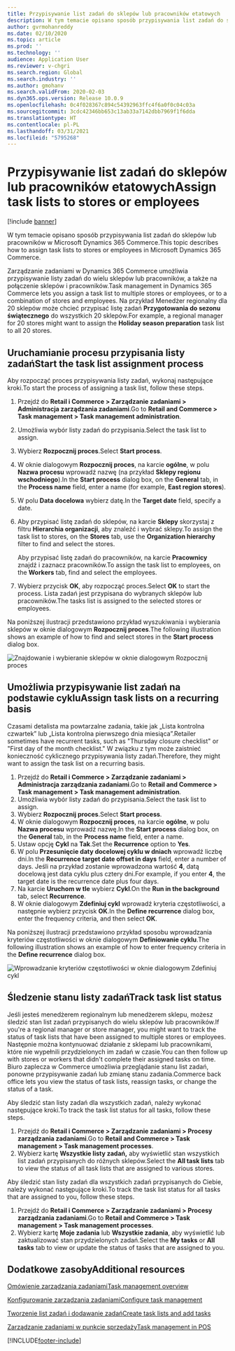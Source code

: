 ```yaml
---
title: Przypisywanie list zadań do sklepów lub pracowników etatowych
description: W tym temacie opisano sposób przypisywania list zadań do sklepów lub pracowników w Microsoft Dynamics 365 Commerce.
author: gvrmohanreddy
ms.date: 02/10/2020
ms.topic: article
ms.prod: ''
ms.technology: ''
audience: Application User
ms.reviewer: v-chgri
ms.search.region: Global
ms.search.industry: ''
ms.author: gmohanv
ms.search.validFrom: 2020-02-03
ms.dyn365.ops.version: Release 10.0.9
ms.openlocfilehash: 0c4f028367c894c54392963ffc4f6a0f0c04c03a
ms.sourcegitcommit: 3cdc42346bb653c13ab33a7142dbb7969f1f6dda
ms.translationtype: HT
ms.contentlocale: pl-PL
ms.lasthandoff: 03/31/2021
ms.locfileid: "5795268"
---
```

# <a name="assign-task-lists-to-stores-or-employees"></a><span data-ttu-id="13d2b-103">Przypisywanie list zadań do sklepów lub pracowników etatowych</span><span class="sxs-lookup"><span data-stu-id="13d2b-103">Assign task lists to stores or employees</span></span>

[!include [banner](includes/banner.md)]

<span data-ttu-id="13d2b-104">W tym temacie opisano sposób przypisywania list zadań do sklepów lub pracowników w Microsoft Dynamics 365 Commerce.</span><span class="sxs-lookup"><span data-stu-id="13d2b-104">This topic describes how to assign task lists to stores or employees in Microsoft Dynamics 365 Commerce.</span></span>

<span data-ttu-id="13d2b-105">Zarządzanie zadaniami w Dynamics 365 Commerce umożliwia przypisywanie listy zadań do wielu sklepów lub pracowników, a także na połączenie sklepów i pracowników.</span><span class="sxs-lookup"><span data-stu-id="13d2b-105">Task management in Dynamics 365 Commerce lets you assign a task list to multiple stores or employees, or to a combination of stores and employees.</span></span> <span data-ttu-id="13d2b-106">Na przykład Menedżer regionalny dla 20 sklepów może chcieć przypisać listę zadań **Przygotowania do sezonu świątecznego** do wszystkich 20 sklepów.</span><span class="sxs-lookup"><span data-stu-id="13d2b-106">For example, a regional manager for 20 stores might want to assign the **Holiday season preparation** task list to all 20 stores.</span></span>

## <a name="start-the-task-list-assignment-process"></a><span data-ttu-id="13d2b-107">Uruchamianie procesu przypisania listy zadań</span><span class="sxs-lookup"><span data-stu-id="13d2b-107">Start the task list assignment process</span></span>

<span data-ttu-id="13d2b-108">Aby rozpocząć proces przypisywania listy zadań, wykonaj następujące kroki.</span><span class="sxs-lookup"><span data-stu-id="13d2b-108">To start the process of assigning a task list, follow these steps.</span></span>

1. <span data-ttu-id="13d2b-109">Przejdź do **Retail i Commerce \> Zarządzanie zadaniami \> Administracja zarządzania zadaniami**.</span><span class="sxs-lookup"><span data-stu-id="13d2b-109">Go to **Retail and Commerce \> Task management \> Task management administration**.</span></span>
1. <span data-ttu-id="13d2b-110">Umożliwia wybór listy zadań do przypisania.</span><span class="sxs-lookup"><span data-stu-id="13d2b-110">Select the task list to assign.</span></span>
1. <span data-ttu-id="13d2b-111">Wybierz **Rozpocznij proces**.</span><span class="sxs-lookup"><span data-stu-id="13d2b-111">Select **Start process**.</span></span>
1. <span data-ttu-id="13d2b-112">W oknie dialogowym **Rozpocznij proces**, na karcie **ogólne**, w polu **Nazwa procesu** wprowadź nazwę (na przykład **Sklepy regionu wschodniego**).</span><span class="sxs-lookup"><span data-stu-id="13d2b-112">In the **Start process** dialog box, on the **General** tab, in the **Process name** field, enter a name (for example, **East region stores**).</span></span>
1. <span data-ttu-id="13d2b-113">W polu **Data docelowa** wybierz datę.</span><span class="sxs-lookup"><span data-stu-id="13d2b-113">In the **Target date** field, specify a date.</span></span>
1. <span data-ttu-id="13d2b-114">Aby przypisać listę zadań do sklepów, na karcie **Sklepy** skorzystaj z filtru **Hierarchia organizacji**, aby znaleźć i wybrać sklepy.</span><span class="sxs-lookup"><span data-stu-id="13d2b-114">To assign the task list to stores, on the **Stores** tab, use the **Organization hierarchy** filter to find and select the stores.</span></span>

    <span data-ttu-id="13d2b-115">Aby przypisać listę zadań do pracowników, na karcie **Pracownicy** znajdź i zaznacz pracowników.</span><span class="sxs-lookup"><span data-stu-id="13d2b-115">To assign the task list to employees, on the **Workers** tab, find and select the employees.</span></span>

1. <span data-ttu-id="13d2b-116">Wybierz przycisk **OK**, aby rozpocząć proces.</span><span class="sxs-lookup"><span data-stu-id="13d2b-116">Select **OK** to start the process.</span></span> <span data-ttu-id="13d2b-117">Lista zadań jest przypisana do wybranych sklepów lub pracowników.</span><span class="sxs-lookup"><span data-stu-id="13d2b-117">The tasks list is assigned to the selected stores or employees.</span></span>

<span data-ttu-id="13d2b-118">Na poniższej ilustracji przedstawiono przykład wyszukiwania i wybierania sklepów w oknie dialogowym **Rozpocznij proces**.</span><span class="sxs-lookup"><span data-stu-id="13d2b-118">The following illustration shows an example of how to find and select stores in the **Start process** dialog box.</span></span>

![Znajdowanie i wybieranie sklepów w oknie dialogowym Rozpocznij proces](media/HQ-Assign-Tasks-Lists.png)

## <a name="assign-task-lists-on-a-recurring-basis"></a><span data-ttu-id="13d2b-120">Umożliwia przypisywanie list zadań na podstawie cyklu</span><span class="sxs-lookup"><span data-stu-id="13d2b-120">Assign task lists on a recurring basis</span></span>

<span data-ttu-id="13d2b-121">Czasami detalista ma powtarzalne zadania, takie jak „Lista kontrolna czwartek” lub „Lista kontrolna pierwszego dnia miesiąca”.</span><span class="sxs-lookup"><span data-stu-id="13d2b-121">Retailer sometimes have recurrent tasks, such as "Thursday closure checklist" or "First day of the month checklist."</span></span> <span data-ttu-id="13d2b-122">W związku z tym może zaistnieć konieczność cyklicznego przypisywania listy zadań.</span><span class="sxs-lookup"><span data-stu-id="13d2b-122">Therefore, they might want to assign the task list on a recurring basis.</span></span>

1. <span data-ttu-id="13d2b-123">Przejdź do **Retail i Commerce \> Zarządzanie zadaniami \> Administracja zarządzania zadaniami**.</span><span class="sxs-lookup"><span data-stu-id="13d2b-123">Go to **Retail and Commerce \> Task management \> Task management administration**.</span></span>
1. <span data-ttu-id="13d2b-124">Umożliwia wybór listy zadań do przypisania.</span><span class="sxs-lookup"><span data-stu-id="13d2b-124">Select the task list to assign.</span></span>
1. <span data-ttu-id="13d2b-125">Wybierz **Rozpocznij proces**.</span><span class="sxs-lookup"><span data-stu-id="13d2b-125">Select **Start process**.</span></span>
1. <span data-ttu-id="13d2b-126">W oknie dialogowym **Rozpocznij proces**, na karcie **ogólne**, w polu **Nazwa procesu** wprowadź nazwę.</span><span class="sxs-lookup"><span data-stu-id="13d2b-126">In the **Start process** dialog box, on the **General** tab, in the **Process name** field, enter a name.</span></span>
1. <span data-ttu-id="13d2b-127">Ustaw opcję **Cykl** na **Tak**.</span><span class="sxs-lookup"><span data-stu-id="13d2b-127">Set the **Recurrence** option to **Yes**.</span></span>
1. <span data-ttu-id="13d2b-128">W polu **Przesunięcie daty docelowej cyklu w dniach** wprowadź liczbę dni.</span><span class="sxs-lookup"><span data-stu-id="13d2b-128">In the **Recurrence target date offset in days** field, enter a number of days.</span></span> <span data-ttu-id="13d2b-129">Jeśli na przykład zostanie wprowadzona wartość **4**, datą docelową jest data cyklu plus cztery dni.</span><span class="sxs-lookup"><span data-stu-id="13d2b-129">For example, if you enter **4**, the target date is the recurrence date plus four days.</span></span>
1. <span data-ttu-id="13d2b-130">Na karcie **Uruchom w tle** wybierz **Cykl**.</span><span class="sxs-lookup"><span data-stu-id="13d2b-130">On the **Run in the background** tab, select **Recurrence**.</span></span>
1. <span data-ttu-id="13d2b-131">W oknie dialogowym **Zdefiniuj cykl** wprowadź kryteria częstotliwości, a następnie wybierz przycisk **OK**.</span><span class="sxs-lookup"><span data-stu-id="13d2b-131">In the **Define recurrence** dialog box, enter the frequency criteria, and then select **OK**.</span></span>

<span data-ttu-id="13d2b-132">Na poniższej ilustracji przedstawiono przykład sposobu wprowadzania kryteriów częstotliwości w oknie dialogowym **Definiowanie cyklu**.</span><span class="sxs-lookup"><span data-stu-id="13d2b-132">The following illustration shows an example of how to enter frequency criteria in the **Define recurrence** dialog box.</span></span>

![Wprowadzanie kryteriów częstotliwości w oknie dialogowym Zdefiniuj cykl](media/HQ-Assign-Tasks-Lists-Recurrently.png)

## <a name="track-task-list-status"></a><span data-ttu-id="13d2b-134">Śledzenie stanu listy zadań</span><span class="sxs-lookup"><span data-stu-id="13d2b-134">Track task list status</span></span>

<span data-ttu-id="13d2b-135">Jeśli jesteś menedżerem regionalnym lub menedżerem sklepu, możesz śledzić stan list zadań przypisanych do wielu sklepów lub pracowników.</span><span class="sxs-lookup"><span data-stu-id="13d2b-135">If you're a regional manager or store manager, you might want to track the status of task lists that have been assigned to multiple stores or employees.</span></span> <span data-ttu-id="13d2b-136">Następnie można kontynuować działanie z sklepami lub pracownikami, które nie wypełnili przydzielonych im zadań w czasie.</span><span class="sxs-lookup"><span data-stu-id="13d2b-136">You can then follow up with stores or workers that didn't complete their assigned tasks on time.</span></span> <span data-ttu-id="13d2b-137">Biuro zaplecza w Commerce umożliwia przeglądanie stanu list zadań, ponowne przypisywanie zadań lub zmianę stanu zadania.</span><span class="sxs-lookup"><span data-stu-id="13d2b-137">Commerce back office lets you view the status of task lists, reassign tasks, or change the status of a task.</span></span>

<span data-ttu-id="13d2b-138">Aby śledzić stan listy zadań dla wszystkich zadań, należy wykonać następujące kroki.</span><span class="sxs-lookup"><span data-stu-id="13d2b-138">To track the task list status for all tasks, follow these steps.</span></span>

1. <span data-ttu-id="13d2b-139">Przejdź do **Retail i Commerce \> Zarządzanie zadaniami \> Procesy zarządzania zadaniami**.</span><span class="sxs-lookup"><span data-stu-id="13d2b-139">Go to **Retail and Commerce \> Task management \> Task management processes**.</span></span>
1. <span data-ttu-id="13d2b-140">Wybierz kartę **Wszystkie listy zadań,** aby wyświetlić stan wszystkich list zadań przypisanych do różnych sklepów.</span><span class="sxs-lookup"><span data-stu-id="13d2b-140">Select the **All task lists** tab to view the status of all task lists that are assigned to various stores.</span></span>

<span data-ttu-id="13d2b-141">Aby śledzić stan listy zadań dla wszystkich zadań przypisanych do Ciebie, należy wykonać następujące kroki.</span><span class="sxs-lookup"><span data-stu-id="13d2b-141">To track the task list status for all tasks that are assigned to you, follow these steps.</span></span>

1. <span data-ttu-id="13d2b-142">Przejdź do **Retail i Commerce \> Zarządzanie zadaniami \> Procesy zarządzania zadaniami**.</span><span class="sxs-lookup"><span data-stu-id="13d2b-142">Go to **Retail and Commerce \> Task management \> Task management processes**.</span></span>
1. <span data-ttu-id="13d2b-143">Wybierz kartę **Moje zadania** lub **Wszystkie zadania**, aby wyświetlić lub zaktualizować stan przydzielonych zadań.</span><span class="sxs-lookup"><span data-stu-id="13d2b-143">Select the **My tasks** or **All tasks** tab to view or update the status of tasks that are assigned to you.</span></span>

## <a name="additional-resources"></a><span data-ttu-id="13d2b-144">Dodatkowe zasoby</span><span class="sxs-lookup"><span data-stu-id="13d2b-144">Additional resources</span></span>

[<span data-ttu-id="13d2b-145">Omówienie zarządzania zadaniami</span><span class="sxs-lookup"><span data-stu-id="13d2b-145">Task management overview</span></span>](task-mgmt-overview.md)

[<span data-ttu-id="13d2b-146">Konfigurowanie zarządzania zadaniami</span><span class="sxs-lookup"><span data-stu-id="13d2b-146">Configure task management</span></span>](task-mgmt-configure.md)

[<span data-ttu-id="13d2b-147">Tworzenie list zadań i dodawanie zadań</span><span class="sxs-lookup"><span data-stu-id="13d2b-147">Create task lists and add tasks</span></span>](task-mgmt-create-lists.md)

[<span data-ttu-id="13d2b-148">Zarządzanie zadaniami w punkcie sprzedaży</span><span class="sxs-lookup"><span data-stu-id="13d2b-148">Task management in POS</span></span>](task-mgmt-POS.md)


[!INCLUDE[footer-include](../includes/footer-banner.md)]
